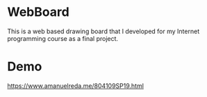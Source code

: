 # WebBoard

This is a web based drawing board that I developed 
for my Internet programming course as a final project.

# Demo

https://www.amanuelreda.me/804109SP19.html
